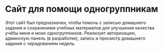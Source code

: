 # Сайт для помощи одногруппникам
Этот сайт был предназначен, чтобы помочь с записью домашнего задания и сохранением учебных материалов для улучшения качества учёбы меня и моих одногруппников. Реализует авторизацию, админскую панель (в разработке), запись и просмотр домашнего задания с чередованием недель.
